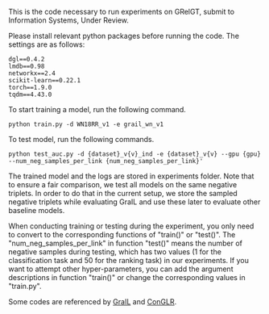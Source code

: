 
This is the code necessary to run experiments on GRelGT, submit to Information Systems, Under Review.


Please install relevant python packages before running the code. The settings are as follows:

```
dgl==0.4.2
lmdb==0.98
networkx==2.4
scikit-learn==0.22.1
torch==1.9.0
tqdm==4.43.0
```

To start training a model, run the following command. 
```
python train.py -d WN18RR_v1 -e grail_wn_v1

```
To test model, run the following commands.


```
python test_auc.py -d {dataset}_v{v}_ind -e {dataset}_v{v} --gpu {gpu} --num_neg_samples_per_link {num_neg_samples_per_link}'
```
The trained model and the logs are stored in experiments folder. Note that to ensure a fair comparison, we test all models on the same negative triplets. In order to do that in the current setup, we store the sampled negative triplets while evaluating GraIL and use these later to evaluate other baseline models.


When conducting training or testing during the experiment, you only need to convert to the corresponding functions of "train()" or "test()". The "num_neg_samples_per_link" in function "test()" means the number of negative samples during testing, which has two values (1 for the classification task and 50 for the ranking task) in our experiments. If you want to attempt other hyper-parameters, you can add the argument descriptions in function "train()" or change the corresponding values in "train.py".

Some codes are referenced by [GraIL](https://github.com/kkteru/grail) and [ConGLR](https://github.com/deepnolearning/ConGLR).

